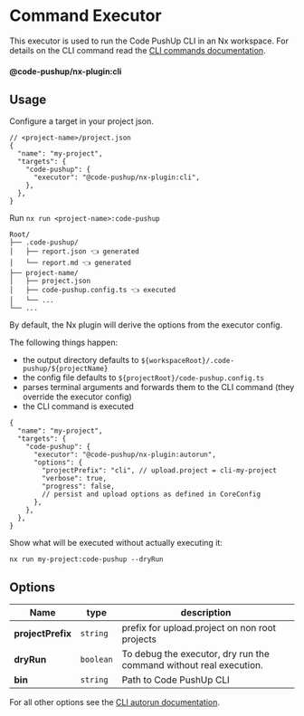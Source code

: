 # Command Executor

This executor is used to run the Code PushUp CLI in an Nx workspace.
For details on the CLI command read the [CLI commands documentation](https://github.com/code-pushup/cli/blob/main/packages/cli/README.md#commands).

#### @code-pushup/nx-plugin:cli

## Usage

Configure a target in your project json.

```jsonc
// <project-name>/project.json
{
  "name": "my-project",
  "targets": {
    "code-pushup": {
      "executor": "@code-pushup/nx-plugin:cli",
    },
  },
}
```

Run
`nx run <project-name>:code-pushup`

```text
Root/
├── .code-pushup/
│   ├── report.json 👈 generated
│   └── report.md 👈 generated
├── project-name/
│   ├── project.json
│   ├── code-pushup.config.ts 👈 executed
│   └── ...
└── ...
```

By default, the Nx plugin will derive the options from the executor config.

The following things happen:

- the output directory defaults to `${workspaceRoot}/.code-pushup/${projectName}`
- the config file defaults to `${projectRoot}/code-pushup.config.ts`
- parses terminal arguments and forwards them to the CLI command (they override the executor config)
- the CLI command is executed

```jsonc
{
  "name": "my-project",
  "targets": {
    "code-pushup": {
      "executor": "@code-pushup/nx-plugin:autorun",
      "options": {
        "projectPrefix": "cli", // upload.project = cli-my-project
        "verbose": true,
        "progress": false,
        // persist and upload options as defined in CoreConfig
      },
    },
  },
}
```

Show what will be executed without actually executing it:

`nx run my-project:code-pushup --dryRun`

## Options

| Name              | type      | description                                                        |
| ----------------- | --------- | ------------------------------------------------------------------ |
| **projectPrefix** | `string`  | prefix for upload.project on non root projects                     |
| **dryRun**        | `boolean` | To debug the executor, dry run the command without real execution. |
| **bin**           | `string`  | Path to Code PushUp CLI                                            |

For all other options see the [CLI autorun documentation](../../cli/packages/cli/README.md#autorun-command).
